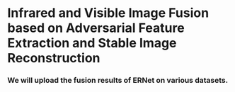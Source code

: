# Infrared and Visible Image Fusion based on Adversarial Feature Extraction and Stable Image Reconstruction
### We will upload the fusion results of ERNet on various datasets.

